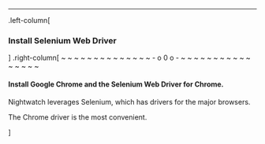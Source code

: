 ---
.left-column[
  ### Install Selenium Web Driver
]
.right-column[
~ ~ ~ ~ ~ ~ ~ ~ ~ ~ ~ ~ ~ ~ - o 0 o - ~ ~ ~ ~ ~ ~ ~ ~ ~ ~ ~ ~ ~ ~ ~ ~

#### Install Google Chrome and the Selenium Web Driver for Chrome.

Nightwatch leverages Selenium, which has drivers for the major browsers.

The Chrome driver is the most convenient.

<!-- -->]
